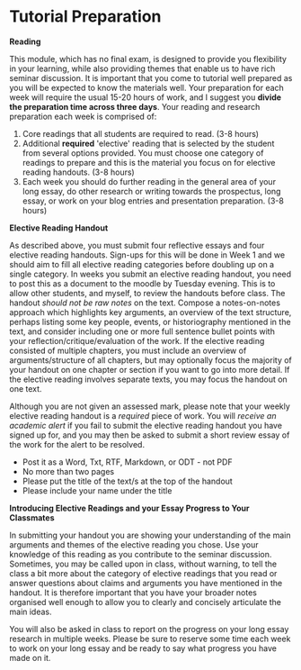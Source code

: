 # Tutorial Preparation

**Reading**

This module, which has no final exam, is designed to provide you flexibility in your learning, while also providing themes that enable us to have rich seminar discussion. It is important that you come to tutorial well prepared as you will be expected to know the materials well. Your preparation for each week will require the usual 15-20 hours of work, and I suggest you **divide the preparation time across three days**. Your reading and research preparation each week is comprised of:

1) Core readings that all students are required to read. (3-8 hours)
2) Additional **required** 'elective' reading that is selected by the student from several options provided. You must choose one category of readings to prepare and this is the material you focus on for elective reading handouts. (3-8 hours)
3) Each week you should do further reading in the general area of your long essay, do other research or writing towards the prospectus, long essay, or work on your blog entries and presentation preparation. (3-8 hours)

**Elective Reading Handout**

As described above, you must submit four reflective essays and four elective reading handouts. Sign-ups for this will be done in Week 1 and we should aim to fill all elective reading categories before doubling up on a single category. In weeks you submit an elective reading handout, you need to post this as a document to the moodle by Tuesday evening. This is to allow other students, and myself, to review the handouts before class. The handout *should not be raw notes* on the text. Compose a notes-on-notes approach which highlights key arguments, an overview of the text structure, perhaps listing some key people, events, or historiography mentioned in the text, and consider including one or more full sentence bullet points with your reflection/critique/evaluation of the work. If the elective reading consisted of multiple chapters, you must include an overview of arguments/structure of all chapters, but may optionally focus the majority of your handout on one chapter or section if you want to go into more detail. If the elective reading involves separate texts, you may focus the handout on one text.

Although you are not given an assessed mark, please note that your weekly elective reading handout is a *required* piece of work. You will *receive an academic alert* if you fail to submit the elective reading handout you have signed up for, and you may then be asked to submit a short review essay of the work for the alert to be resolved. 

- Post it as a Word, Txt, RTF, Markdown, or ODT - not PDF
- No more than two pages
- Please put the title of the text/s at the top of the handout
- Please include your name under the title

**Introducing Elective Readings and your Essay Progress to Your Classmates**

In submitting your handout you are showing your understanding of the main arguments and themes of the elective reading you chose. Use your knowledge of this reading as you contribute to the seminar discussion. Sometimes, you may be called upon in class, without warning, to tell the class a bit more about the category of elective readings that you read or answer questions about claims and arguments you have mentioned in the handout. It is therefore important that you have your broader notes organised well enough to allow you to clearly and concisely articulate the main ideas. 

You will also be asked in class to report on the progress on your long essay research in multiple weeks. Please be sure to reserve some time each week to work on your long essay and be ready to say what progress you have made on it.
